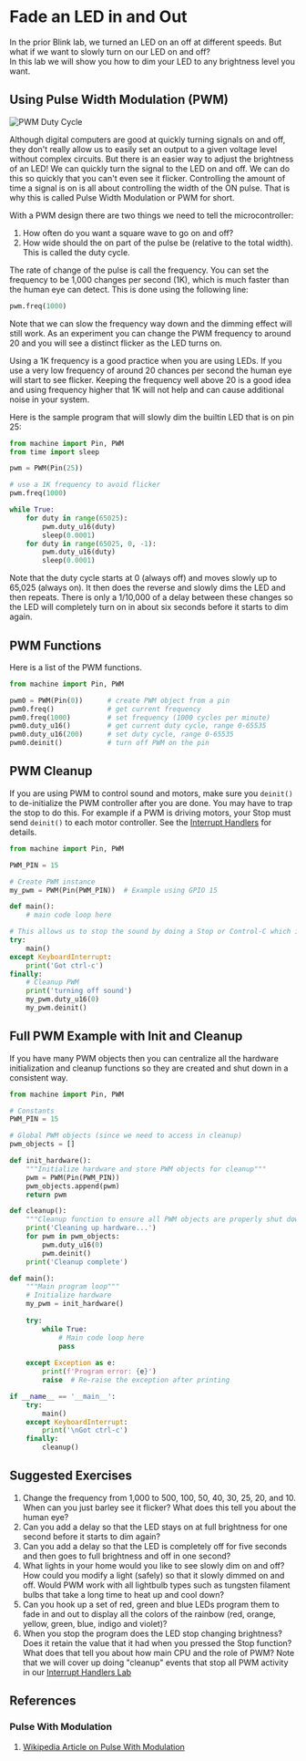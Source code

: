 # Fade an LED in and Out 

In the prior Blink lab, we turned an LED on an off at different speeds.
But what if we want to slowly turn on our LED on and off?  
In this lab we will show you how to dim your LED to any brightness level you want.

## Using Pulse Width Modulation (PWM)

![PWM Duty Cycle](../img/PWM-duty-cycle.png)

Although digital computers are good at quickly turning signals on and off, they don't really allow us to easily set an output to a given voltage level without complex circuits.  But there is an easier way to adjust the brightness of an LED!  We can quickly turn the signal to the LED on and off.  We can do this so quickly that you can't even see it flicker.  Controlling the amount of time a signal is on is all about controlling the width of the ON pulse.  That is why this is called Pulse Width Modulation or PWM for short.

With a PWM design there are two things we need to tell the microcontroller:

1. How often do you want a square wave to go on and off?
2. How wide should the on part of the pulse be (relative to the total width).  This is called the duty cycle.

The rate of change of the pulse is call the frequency.  You can set the frequency to be 1,000 changes per second (1K), which is much faster than the human eye can detect.  This is done using the following line:

```py
pwm.freq(1000)
```


Note that we can slow the frequency way down and the dimming effect will still work.  As an experiment you can change the PWM frequency to around 20 and you will see a distinct flicker as the LED turns on.

Using a 1K frequency is a good practice when you are using LEDs.  If you use a very low frequency of around 20 chances per second the human eye will start to see flicker.  Keeping the frequency well above 20 is a good idea
and using frequency higher that 1K will not help and can cause additional noise in your system.


Here is the sample program that will slowly dim the builtin LED that is on pin 25:

```python
from machine import Pin, PWM
from time import sleep

pwm = PWM(Pin(25))

# use a 1K frequency to avoid flicker
pwm.freq(1000)

while True:
    for duty in range(65025):
        pwm.duty_u16(duty)
        sleep(0.0001)
	for duty in range(65025, 0, -1):
		pwm.duty_u16(duty)
		sleep(0.0001)
```

Note that the duty cycle starts at 0 (always off) and moves slowly up to 65,025 (always on).  It then does the reverse and slowly dims the LED and then repeats.  There is only a 1/10,000 of a delay between these changes so the LED will completely turn on in about six seconds before it starts to dim again.

## PWM Functions

Here is a list of the PWM functions.

```python
from machine import Pin, PWM

pwm0 = PWM(Pin(0))      # create PWM object from a pin
pwm0.freq()             # get current frequency
pwm0.freq(1000)         # set frequency (1000 cycles per minute)
pwm0.duty_u16()         # get current duty cycle, range 0-65535
pwm0.duty_u16(200)      # set duty cycle, range 0-65535
pwm0.deinit()           # turn off PWM on the pin
```

## PWM Cleanup

If you are using PWM to control sound and motors, make sure you ```deinit()``` to de-initialize the PWM controller after you are done.  You may have to trap the stop to do this.  For example if a PWM is driving motors, your Stop must send ```deinit()``` to each motor controller.  See the [Interrupt Handlers](../advanced-labs/02-interrupt-handlers.md) for details.

```python
from machine import Pin, PWM

PWM_PIN = 15

# Create PWM instance
my_pwm = PWM(Pin(PWM_PIN))  # Example using GPIO 15

def main():
    # main code loop here

# This allows us to stop the sound by doing a Stop or Control-C which is a keyboard intrrup
try:
    main()
except KeyboardInterrupt:
    print('Got ctrl-c')
finally:
    # Cleanup PWM
    print('turning off sound')
    my_pwm.duty_u16(0)
    my_pwm.deinit()
```

## Full PWM Example with Init and Cleanup

If you have many PWM objects then you can centralize all the hardware
initialization and cleanup functions so they are created and shut
down in a consistent way.

```python
from machine import Pin, PWM

# Constants
PWM_PIN = 15

# Global PWM objects (since we need to access in cleanup)
pwm_objects = []

def init_hardware():
    """Initialize hardware and store PWM objects for cleanup"""
    pwm = PWM(Pin(PWM_PIN))
    pwm_objects.append(pwm)
    return pwm

def cleanup():
    """Cleanup function to ensure all PWM objects are properly shut down"""
    print('Cleaning up hardware...')
    for pwm in pwm_objects:
        pwm.duty_u16(0)
        pwm.deinit()
    print('Cleanup complete')

def main():
    """Main program loop"""
    # Initialize hardware
    my_pwm = init_hardware()
    
    try:
        while True:
            # Main code loop here
            pass
            
    except Exception as e:
        print(f'Program error: {e}')
        raise  # Re-raise the exception after printing

if __name__ == '__main__':
    try:
        main()
    except KeyboardInterrupt:
        print('\nGot ctrl-c')
    finally:
        cleanup()
```


## Suggested Exercises

1. Change the frequency from 1,000 to 500, 100, 50, 40, 30, 25, 20, and 10.  When can you just barley see it flicker?  What does this tell you about the human eye?
2. Can you add a delay so that the LED stays on at full brightness for one second before it starts to dim again?
3. Can you add a delay so that the LED is completely off for five seconds and then goes to full brightness and off in one second?
4. What lights in your home would you like to see slowly dim on and off?  How could you modify a light (safely) so that it slowly dimmed on and off.  Would PWM work with all lightbulb types such as tungsten filament bulbs that take a long time to heat up and cool down?
5. Can you hook up a set of red, green and blue LEDs program them to fade in and out to display all the colors of the rainbow (red, orange, yellow, green, blue, indigo and violet)?
6. When you stop the program does the LED stop changing brightness?  Does it retain the value that it had when you pressed the Stop function?  What does that tell you about how main CPU and the role of PWM?  Note that we will cover up doing "cleanup" events that stop all PWM activity in our [Interrupt Handlers Lab](../advanced-labs/02-interrupt-handlers.md)

## References

### Pulse With Modulation

1. [Wikipedia Article on Pulse With Modulation](https://en.wikipedia.org/wiki/Pulse-width_modulation)